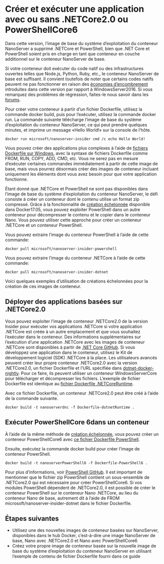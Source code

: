 # <a name="build-and-run-an-application-with-or-without-net-core-20-or-powershell-core-6"></a>Créer et exécuter une application avec ou sans .NETCore2.0 ou PowerShellCore6

Dans cette version, l’image de base du système d’exploitation du conteneur NanoServer a supprimé .NETCore et PowerShell, bien que .NET Core et PowerShell soient pris en charge en tant que conteneur en couche additionnel sur le conteneur NanoServer de base.  

Si votre conteneur doit exécuter du code natif ou des infrastructures ouvertes telles que Node.js, Python, Ruby, etc., le conteneur NanoServer de base est suffisant.  Il convient toutefois de noter que certains codes natifs peuvent ne pas fonctionner en raison des [économies d’encombrement](https://docs.microsoft.com/en-us/windows-server/get-started/nano-in-semi-annual-channel) introduites dans cette version par rapport à WindowsServer2016. Si vous remarquez des problèmes de régression, faites-le nous savoir dans les [forums](https://social.msdn.microsoft.com/Forums/en-US/home?forum=windowscontainers). 

Pour créer votre conteneur à partir d’un fichier Dockerfile, utilisez la commande docker build, puis pour l’exécuter, utilisez la commande docker run.  La commande suivante télécharge l’image de base du système d’exploitation du conteneur NanoServer, ce qui peut prendre quelques minutes, et imprime un message «Hello World!» sur la console de l’hôte.

```
docker run microsoft/nanoserver-insider cmd /c echo Hello World!
```

Vous pouvez créer des applications plus complexes à l’aide de [fichiers Dockerfile sur Windows](https://docs.microsoft.com/en-us/virtualization/windowscontainers/manage-docker/manage-windows-dockerfile), avec la syntaxe de fichiers Dockerfile comme FROM, RUN, COPY, ADD, CMD, etc. Vous ne serez pas en mesure d’exécuter certaines commandes immédiatement à partir de cette image de base, mais vous pourrez désormais créer des images de conteneur incluant uniquement les éléments dont vous avez besoin pour que votre application fonctionne.

Étant donné que .NETCore et PowerShell ne sont pas disponibles dans l’image de base du système d’exploitation du conteneur NanoServer, le défi consiste à créer un conteneur dont le contenu utilise un format zip compressé. Grâce à la fonctionnalité de [création échelonnée](https://docs.docker.com/engine/userguide/eng-image/multistage-build/) disponible dans Docker17.05, vous pouvez exploiter PowerShell dans un autre conteneur pour décompresser le contenu et le copier dans le conteneur Nano. Vous pouvez utiliser cette approche pour créer un conteneur .NETCore et un conteneur PowerShell. 

Vous pouvez extraire l’image du conteneur PowerShell à l’aide de cette commande:

```
docker pull microsoft/nanoserver-insider-powershell
```

Vous pouvez extraire l’image du conteneur .NETCore à l’aide de cette commande:

```
docker pull microsoft/nanoserver-insider-dotnet
```

Voici quelques exemples d’utilisation de créations échelonnées pour la création de ces images de conteneur.

## <a name="deploy-apps-based-on-net-core-20"></a>Déployer des applications basées sur .NETCore2.0
Vous pouvez exploiter l’image de conteneur .NETCore2.0 de la version Insider pour exécuter vos applications .NETCore si votre application .NETCore est créée à un autre emplacement et que vous souhaitez l’exécuter dans le conteneur.  Des informations supplémentaires sur l’exécution d’une application .NETCore avec les images de conteneur .NETCore sont disponibles à partir de [.NET Core GitHub](https://github.com/dotnet/dotnet-docker-nightly).  Si vous développez une application dans le conteneur, utilisez le Kit de développement logiciel (SDK) .NETCore à la place.  Les utilisateurs avancés peuvent créer leur propre conteneur .NETCore2.0 avec la version .NETCore2.0, un fichier Dockerfile et l’URL spécifiée dans [dotnet-docker-nightly](https://github.com/dotnet/dotnet-docker-nightly/tree/master/2.0). Pour ce faire, ils peuvent utiliser un conteneur WindowsServerCore pour télécharger et décompresser les fichiers.  L’exemple de fichier Dockerfile est identique au [fichier Dockerfile .NETCoreRuntime](https://github.com/dotnet/dotnet-docker-nightly/blob/master/2.0/runtime/nanoserver-insider/amd64/Dockerfile).


Avec ce fichier Dockerfile, un conteneur .NETCore2.0 peut être créé à l’aide de la commande suivante.

```
docker build -t nanoserverdnc -f Dockerfile-dotnetRuntime .
```

## <a name="run-powershell-core-6-in-a-container"></a>Exécuter PowerShellCore 6dans un conteneur
À l’aide de la même méthode de [création échelonnée](https://docs.docker.com/engine/userguide/eng-image/multistage-build/), vous pouvez créer un conteneur PowerShellCore6 avec [ce fichier Dockerfile PowerShell](https://github.com/PowerShell/PowerShell/blob/master/docker/release/nanoserver-insider/Dockerfile).


Ensuite, exécutez la commande docker build pour créer l’image de conteneur PowerShell.

``` 
docker build -t nanoserverPowerShell6 -f Dockerfile-PowerShell6 .
```

Pour plus d’informations, voir [PowerShell GitHub](https://github.com/PowerShell/PowerShell/tree/master/docker/release).  Il est important de mentionner que le fichier zip PowerShell contient un sous-ensemble de .NETCore2.0 qui est nécessaire pour créer PowerShellCore6.  Si vos modules PowerShell dépendent de .NETCore2.0, il est possible de créer le conteneur PowerShell sur le conteneur Nano .NETCore, au lieu du conteneur Nano de base, autrement dit à l’aide de FROM microsoft/nanoserver-insider-dotnet dans le fichier Dockerfile. 

## <a name="next-steps"></a>Étapes suivantes
- Utilisez une des nouvelles images de conteneur basées sur NanoServer, disponibles dans le hub Docker, c’est-à-dire une image NanoServer de base, Nano avec .NETCore2.0 et Nano avec PowerShellCore6
- Créez votre propre image de conteneur basée sur la nouvelle image de base du système d’exploitation du conteneur NanoServer en utilisant l’exemple de contenu de fichier Dockerfile fourni dans ce guide 
